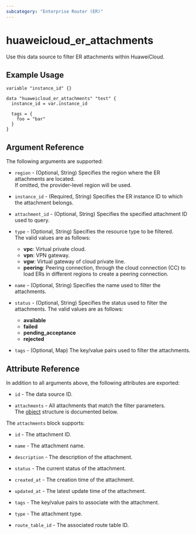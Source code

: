 ```yaml
---
subcategory: "Enterprise Router (ER)"
---
```


# huaweicloud_er_attachments

Use this data source to filter ER attachments within HuaweiCloud.

## Example Usage

```hcl
variable "instance_id" {}

data "huaweicloud_er_attachments" "test" {
  instance_id = var.instance_id

  tags = {
    foo = "bar"
  }
}
```

## Argument Reference

The following arguments are supported:

* `region` - (Optional, String) Specifies the region where the ER attachments are located.  
  If omitted, the provider-level region will be used.

* `instance_id` - (Required, String) Specifies the ER instance ID to which the attachment belongs.

* `attachment_id` - (Optional, String) Specifies the specified attachment ID used to query.

* `type` - (Optional, String) Specifies the resource type to be filtered.  
  The valid values are as follows:
  + **vpc**: Virtual private cloud.
  + **vpn**: VPN gateway.
  + **vgw**: Virtual gateway of cloud private line.
  + **peering**: Peering connection, through the cloud connection (CC) to load ERs in different regions to create a
    peering connection.

* `name` - (Optional, String) Specifies the name used to filter the attachments.

* `status` - (Optional, String) Specifies the status used to filter the attachments.
  The valid values are as follows:
  + **available**
  + **failed**
  + **pending_acceptance**
  + **rejected**

* `tags` - (Optional, Map) The key/value pairs used to filter the attachments.

## Attribute Reference

In addition to all arguments above, the following attributes are exported:

* `id` - The data source ID.

* `attachments` - All attachments that match the filter parameters.  
  The [object](#er_data_attachments) structure is documented below.

<a name="er_data_attachments"></a>
The `attachments` block supports:

* `id` - The attachment ID.

* `name` - The attachment name.

* `description` - The description of the attachment.

* `status` - The current status of the attachment.

* `created_at` - The creation time of the attachment.

* `updated_at` - The latest update time of the attachment.

* `tags` - The key/value pairs to associate with the attachment.

* `type` - The attachment type.

* `route_table_id` - The associated route table ID.
